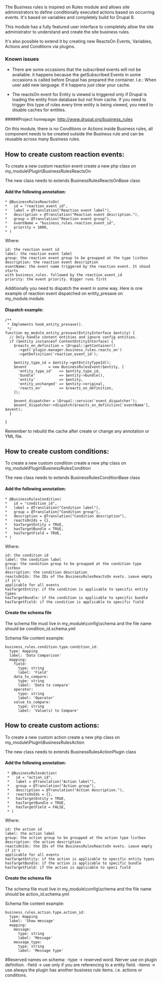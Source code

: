 The Business rules is inspired on Rules module and allows site administrators to
define conditionally executed actions based on occurring events. It's based on 
variables and completely build for Drupal 8.

This module has a fully featured user interface to completely allow the site 
administrator to understand and create the site business rules.

It's also possible to extend it by creating new ReactsOn Events, Variables, 
Actions and Conditions via plugins.

### Known issues
* There are some occasions that the subscribed events will not be available. it
happens because the getSubscribed Events in some occasions is called before 
Drupal has prepared the container. I.e.: When user add new language. If it 
happens just clear your cache.

* The reactsOn event for Entity is viewed is triggered only if Drupal is loading
 the entity from database but not from cache. If you need to trigger this type 
 of rules every time entity is being viewed, you need to disable caches for 
 entities.

#####Project homepage: http://www.drupal.org/business_rules

On this module, there is no Conditions or Actions inside Business rules, all 
component needs to be created outside the Business rule and can be reusable 
across many Business rules.

## How to create custom reaction events:
To create a new custom reaction event create a new php class on 
my_module\Plugin\BusinessRulesReactsOn
 
 The new class needs to extends BusinessRulesReactsOnBase class
 
#### Add the following annotation:
    * @BusinessRulesReactsOn(
    *   id = "reaction_event_id",
    *   label = @Translation("Reaction event label"),
    *   description = @Translation("Reaction event description."),
    *   group = @Translation("Reaction event group"),
    *   eventName = "business_rules.reaction_event_id",
    *   priority = 1000,
    * )

  Where:
    
    id: the reaction event id
    label: the reaction event label
    group: the reaction event group to be groupped at the type listbox
    description: the reaction event description
    eventName: the event name triggered by the reaction event. It shoud starts 
    with business_rules. followed by the reaction_event_id
    priority: the event priority. Bigger runs first
    
  Additionally you need to dispatch the event in some way. Here is one example
  of reaction event dispatched on entity_presave on my_module.module.
  
#### Dispatch example:
  
    /**
     * Implements hook_entity_presave().
     */
    function my_module_entity_presave(EntityInterface $entity) {
      // Only handle content entities and ignore config entities.
      if ($entity instanceof ContentEntityInterface) {
        $reacts_on_definition = \Drupal::getContainer()
          ->get('plugin.manager.business_rules.reacts_on')
          ->getDefinition('reaction_event_id');
    
        $entity_type_id = $entity->getEntityTypeId();
        $event          = new BusinessRulesEvent($entity, [
          'entity_type_id'   => $entity_type_id,
          'bundle'           => $entity->bundle(),
          'entity'           => $entity,
          'entity_unchanged' => $entity->original,
          'reacts_on'        => $reacts_on_definition,
        ]);
        
        $event_dispatcher = \Drupal::service('event_dispatcher');
        $event_dispatcher->dispatch($reacts_on_definition['eventName'], $event);
      }
    
    }

Remember to rebuild the cache after create or change any annotation or YML file.

## How to create custom conditions:
To create a new custom condition create a new php class on 
my_module\Plugin\BusinessRulesCondition
 
 The new class needs to extends BusinessRulesConditionBase class
 
#### Add the following annotation:
    * @BusinessRulesCondition(
    *   id = "condition_id",
    *   label = @Translation("Condition label"),
    *   group = @Translation("Condition group"),
    *   description = @Translation("Condition description"),
    *   reactsOnIds = {},
    *   hasTargetEntity = TRUE,
    *   hasTargetBundle = TRUE,
    *   hasTargetField = TRUE,
    * )

  Where:
    
    id: the condition id
    label: the condition label
    group: the condition group to be groupped at the condition type listbox
    description: the condition description
    reactsOnIds: the IDs of the BusinessRulesReactsOn evets. Leave empty if it's
    applicable for all events
    hasTargetEntity: if the condition is applicable to specific entity types
    hasTargetBundle: if the condition is applicable to specific bundle
    hasTargetField: if the condition is applicable to specific field

#### Create the schema file
  The schema file must live in my_module\config\schema and the file name should
  be condition_id.schema.yml
  
  Schema file content example:
  
    business_rules.condition.type.condition_id:
      type: mapping
      label: 'Data Comparison'
      mapping:
        field:
          type: string
          label: 'Field'
        data_to_compare:
          type: string
          label: 'Data to compare'
        operator:
          type: string
          label: 'Operator'
        value_to_compare:
          type: string
          label: 'Value(s) to Compare'


## How to create custom actions:
To create a new custom action create a new php class on 
my_module\Plugin\BusinessRulesAction
 
 The new class needs to extends BusinessRulesActionPlugin class
 
#### Add the following annotation:
     * @BusinessRulesAction(
     *   id = "action_id",
     *   label = @Translation("Action label"),
     *   group = @Translation("Action group"),
     *   description = @Translation("Action description."),
     *   reactsOnIds = {},
     *   hasTargetEntity = TRUE,
     *   hasTargetBundle = TRUE,
     *   hasTargetField = FALSE,
     * )

  Where:
    
    id: the action id
    label: the action label
    group: the action group to be groupped at the action type listbox
    description: the action description
    reactsOnIds: the IDs of the BusinessRulesReactsOn evets. Leave empty if it's
    applicable for all events
    hasTargetEntity: if the action is applicable to specific entity types
    hasTargetBundle: if the action is applicable to specific bundle
    hasTargetField: if the action is applicable to speci field

#### Create the schema file
  The schema file must live in my_module\config\schema and the file name should
  be action_id.schema.yml
  
  Schema file content example:
  
    business_rules.action.type.action_id:
      type: mapping
      label: 'Show message'
      mapping:
        message:
          type: string
          label: 'Message'
        message_type:
          type: string
          label: 'Message type'

#Reserved names on schema:
    -type -> reserved word. Nerver use on plugin definition.
    -field -> use only if you are referencing to a entity field.
    -items -> use always the plugin has another business rule items. i.e. 
     actions or conditions.
     
